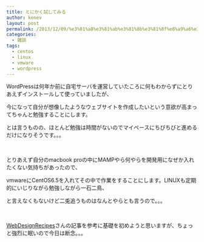 ```yaml
---
title: とにかく試してみる
author: kenev
layout: post
permalink: /2013/12/09/%e3%81%a8%e3%81%ab%e3%81%8b%e3%81%8f%e8%a9%a6%e3%81%97%e3%81%a6%e3%81%bf%e3%82%8b/
categories:
  - 雑談
tags:
  - centos
  - linux
  - vmware
  - wordpress
---
```

WordPressは何年か前に自宅サーバを運営していたころに何もわからずにとりあえずインストールして使っていましたが、

今になって自分が想像したようなウェブサイトを作成したいという意欲が高まってちゃんと勉強することにします。

とは言うものの、ほとんど勉強は時間がないのでマイペースにちびちびと進めるだけになりそうです。。。

&nbsp;

とりあえず自分のmacbook proの中にMAMPやら何やらを開発用になぜか入れたくない気持ちがあったので、

vmwareにCentOS6.5を入れてその中で作業をすることにします。LINUXも定期的にいじりながら勉強しながら一石二鳥、

と言えなくもないけど二兎追うものはなんとやらとも言うので。。。

&nbsp;

<a href="http://webdesignrecipes.com/first-time-wordpress-origin-theme/" target="_blank">WebDesignRecipes</a>さんの記事を参考に基礎を初めようと思いますが、ちょっと強烈に眠いので今日は断念。。。